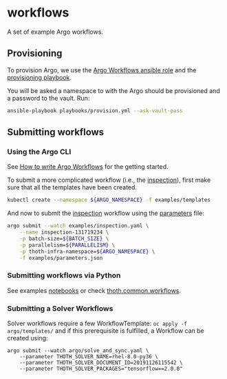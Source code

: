 # workflows
A set of example Argo workflows.


## Provisioning

To provision Argo, we use the [Argo Workflows ansible role](https://github.com/CermakM/ansible-role-argo-workflows) and the [provisioning playbook](/playbooks/provision.yml).

You will be asked a namespace to with the Argo should be provisioned and a password to the vault. Run:

```bash
ansible-playbook playbooks/provision.yml --ask-vault-pass
```

## Submitting workflows

### Using the Argo CLI

See [How to write Argo Workflows](https://github.com/argoproj/argo/blob/master/examples/README.md) for the getting started.

To submit a more complicated workflow (i.e., the [inspection](/examples/inspection.yaml)), first make sure that all the templates have been created.

```bash
kubectl create --namespace ${ARGO_NAMESPACE} -f examples/templates
```

And now to submit the [inspection](/examples/inspection.yaml) workflow using the [parameters](/examples/parameters.json) file:

```bash
argo submit --watch examples/inspection.yaml \
    --name inspection-131719234 \
    -p batch-size=${BATCH_SIZE} \
    -p parallelism=${PARALLELISM} \
    -p thoth-infra-namespace=${ARGO_NAMESPACE} \
    -f examples/parameters.json
```

### Submitting workflows via Python

See examples [notebooks](https://github.com/thoth-station/notebooks/blob/master/notebooks/workflows/amun-inspection-workflow.ipynb) or check [thoth.common.workflows](https://github.com/thoth-station/common/blob/public-workflow-methods/thoth/common/workflows.py).

### Submitting a Solver Workflows

Solver workflows require a few WorkflowTemplate: `oc apply -f argo/templates/` and if this prerequisite is fulfilled, a Workflow can be created using:

```shell
argo submit --watch argo/solve_and_sync.yaml \
    --parameter THOTH_SOLVER_NAME=rhel-8.0-py36 \
    --parameter THOTH_SOLVER_DOCUMENT_ID=20191126115542 \
    --parameter THOTH_SOLVER_PACKAGES="tensorflow==2.0.0"
```
